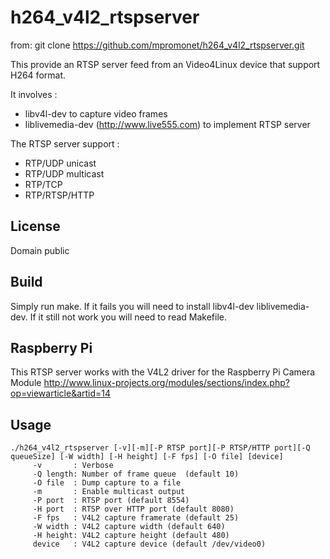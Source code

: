 h264_v4l2_rtspserver
====================

from: git clone https://github.com/mpromonet/h264_v4l2_rtspserver.git

This provide an RTSP server feed from an Video4Linux device that support H264 format.

It involves :
- libv4l-dev to capture video frames
- liblivemedia-dev (http://www.live555.com) to implement RTSP server

The RTSP server support :
- RTP/UDP unicast
- RTP/UDP multicast
- RTP/TCP
- RTP/RTSP/HTTP

License
-------
Domain public 

Build
----- 
Simply run make.
If it fails you will need to install libv4l-dev liblivemedia-dev. 
If it still not work you will need to read Makefile.

Raspberry Pi
------------ 
This RTSP server works with the V4L2 driver for the Raspberry Pi Camera Module http://www.linux-projects.org/modules/sections/index.php?op=viewarticle&artid=14

Usage
-----
	./h264_v4l2_rtspserver [-v][-m][-P RTSP port][-P RTSP/HTTP port][-Q queueSize] [-W width] [-H height] [-F fps] [-O file] [device]
		 -v       : Verbose 
		 -Q length: Number of frame queue  (default 10)
		 -O file  : Dump capture to a file
		 -m       : Enable multicast output
		 -P port  : RTSP port (default 8554)
		 -H port  : RTSP over HTTP port (default 8080)
		 -F fps   : V4L2 capture framerate (default 25)
		 -W width : V4L2 capture width (default 640)
		 -H height: V4L2 capture height (default 480)
		 device   : V4L2 capture device (default /dev/video0)
